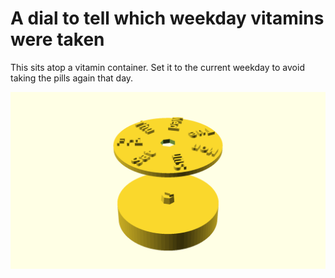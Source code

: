 # A dial to tell which weekday vitamins were taken

This sits atop a vitamin container. Set it to the current weekday to avoid taking the pills again that day.

![Generated display preview](render/display.png "Generated display preview")
